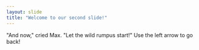```yaml
---
layout: slide
title: "Welcome to our second slide!"
---
```

"And now," cried Max. "Let the wild rumpus start!"
Use the left arrow to go back!
